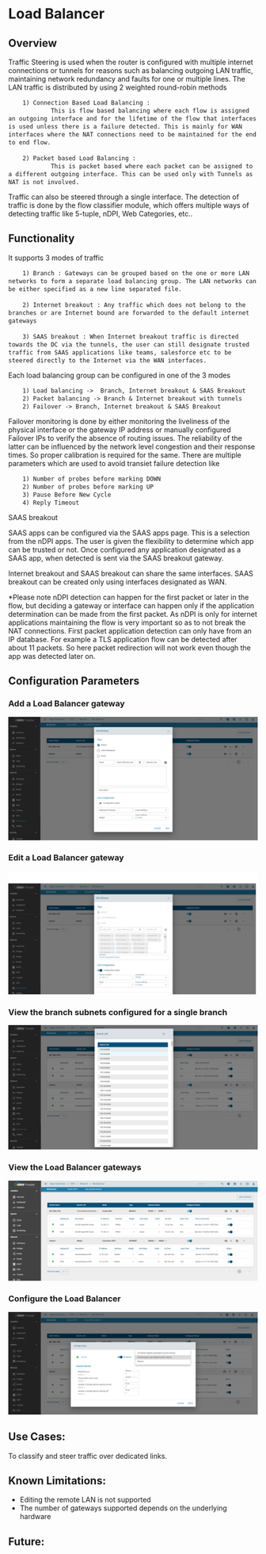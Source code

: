 # Load Balancer

## Overview 

Traffic Steering is used when the router is configured with multiple internet connections or tunnels for reasons such as balancing outgoing LAN traffic, maintaining network redundancy and faults for one or multiple lines. The LAN traffic is distributed by using 2 weighted round-robin methods

        1) Connection Based Load Balancing :  
                This is flow based balancing where each flow is assigned an outgoing interface and for the lifetime of the flow that interfaces is used unless there is a failure detected. This is mainly for WAN interfaces where the NAT connections need to be maintained for the end to end flow.

        2) Packet based Load Balancing : 
                This is packet based where each packet can be assigned to a different outgoing interface. This can be used only with Tunnels as NAT is not involved.

Traffic can also be steered through a single interface. The detection of traffic is done by the flow classifier module, which offers multiple ways of detecting traffic like 5-tuple, nDPI, Web Categories, etc..

## Functionality

It supports 3 modes of traffic

        1) Branch : Gateways can be grouped based on the one or more LAN networks to form a separate load balancing group. The LAN networks can be either specified as a new line separated file.
        
        2) Internet breakout : Any traffic which does not belong to the branches or are Internet bound are forwarded to the default internet gateways

        3) SAAS breakout : When Internet breakout traffic is directed towards the DC via the tunnels, the user can still designate trusted traffic from SAAS applications like teams, salesforce etc to be steered directly to the Internet via the WAN interfaces. 
 
Each load balancing group can be configured in one of the 3 modes

        1) Load balancing ->  Branch, Internet breakout & SAAS Breakout
        2) Packet balancing -> Branch & Internet breakout with tunnels
        2) Failover -> Branch, Internet breakout & SAAS Breakout
 
Failover monitoring is done by either monitoring the liveliness of the physical interface or the gateway IP address or manually configured Failover IPs to verify the absence of routing issues. The reliability of the latter can be influenced by the network level congestion and their response times. So proper calibration is required for the same. There are multiple parameters which are used to avoid transiet failure detection like 

        1) Number of probes before marking DOWN
        2) Number of probes before marking UP
        3) Pause Before New Cycle
        4) Reply Timeout

SAAS breakout

SAAS apps can be configured via the SAAS apps page. This is a selection from the nDPI apps. The user is given the flexibility to determine which app can be trusted or not. Once configured any application designated as a SAAS app, when detected is sent via the SAAS breakout gateway. 

Internet breakout and SAAS breakout can share the same interfaces. SAAS breakout can be created only using interfaces designated as WAN.

*Please note nDPI detection can happen for the first packet or later in the flow, but deciding a gateway or interface can happen only if the application determination can be made from the first packet. As nDPI is only for internet applications maintaining the flow is very important so as to not break the NAT connections. First packet application detection can only have from an IP database. For example a TLS application flow can be detected after about 11 packets. So here packet redirection will not work even though the app was detected later on. 


## Configuration Parameters

### Add a Load Balancer gateway

![loadbalancer](images/LoadBalancerAddGateway.png)

### Edit a Load Balancer gateway

![loadbalancer](images/LoadBalancerEditGateway.png)

### View the branch subnets configured for a single branch

![loadbalancer](images/LoadBalancerViewBranchSubnets.png)

### View the Load Balancer gateways

![loadbalancer](images/LoadBalancerGateways.png)

### Configure the Load Balancer

![loadbalancer](images/LoadBalancerConfigure.png)
    
## Use Cases:
    
To classify and steer traffic over dedicated links.

## Known Limitations:

- Editing the remote LAN is not supported
- The number of gateways supported depends on the underlying hardware

## Future:










 
